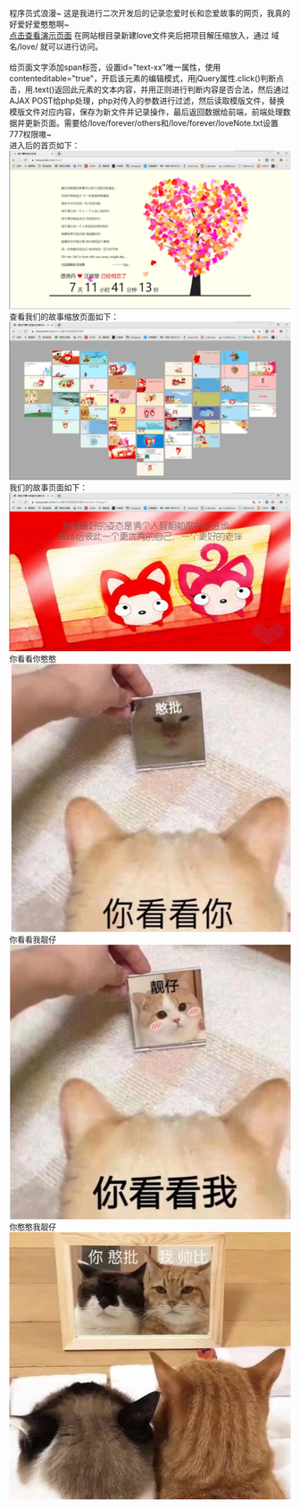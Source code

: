 程序员式浪漫~ 这是我进行二次开发后的记录恋爱时长和恋爱故事的网页，我真的好爱好爱憨憨啊~<br>
<a href="https://tanyaodan.com/love">点击查看演示页面</a>
在网站根目录新建love文件夹后把项目解压缩放入，通过 域名/love/ 就可以进行访问。<br><br>
给页面文字添加span标签，设置id="text-xx"唯一属性，使用contenteditable="true"，开启该元素的编辑模式，用jQuery属性.click()判断点击，用.text()返回此元素的文本内容，并用正则进行判断内容是否合法，然后通过AJAX POST给php处理，php对传入的参数进行过滤，然后读取模版文件，替换模版文件对应内容，保存为新文件并记录操作，最后返回数据给前端，前端处理数据并更新页面。需要给/love/forever/others和/love/forever/loveNote.txt设置777权限嗷~<br>
进入后的首页如下：<br>
![恋爱树首页](/img/love.jpg)<br>
查看我们的故事缩放页面如下：<br>
![我们的故事缩放页面](/img/heart.jpg)<br>
我们的故事页面如下：<br>
![我们的故事中的页面](/img/story.jpg)<br>
你看看你憨憨<br>
![你看看你憨批](/img/憨批.jpg)<br>
你看看我靓仔<br>
![你看看我靓仔](/img/靓仔.jpg)<br>
你憨憨我靓仔<br>
![你憨憨我靓仔](/img/靓仔和憨憨.jpg)<br>
